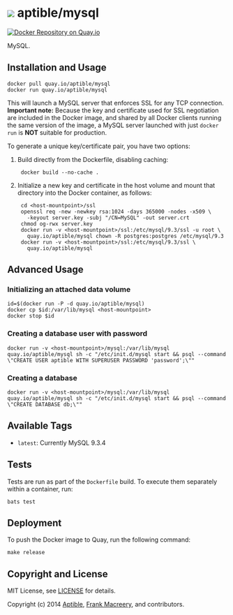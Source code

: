 # ![](https://gravatar.com/avatar/11d3bc4c3163e3d238d558d5c9d98efe?s=64) aptible/mysql
[![Docker Repository on Quay.io](https://quay.io/repository/aptible/mysql/status)](https://quay.io/repository/aptible/mysql)

MySQL.

## Installation and Usage

    docker pull quay.io/aptible/mysql
    docker run quay.io/aptible/mysql

This will launch a MySQL server that enforces SSL for any TCP connection. **Important note:** Because the key and certificate used for SSL negotiation are included in the Docker image, and shared by all Docker clients running the same version of the image, a MySQL server launched with just `docker run` is **NOT** suitable for production.

To generate a unique key/certificate pair, you have two options:

1. Build directly from the Dockerfile, disabling caching:

        docker build --no-cache .

2. Initialize a new key and certificate in the host volume and mount that directory into the Docker container, as follows:

        cd <host-mountpoint>/ssl
        openssl req -new -newkey rsa:1024 -days 365000 -nodes -x509 \
          -keyout server.key -subj "/CN=MySQL" -out server.crt
        chmod og-rwx server.key
        docker run -v <host-mountpoint>/ssl:/etc/mysql/9.3/ssl -u root \
          quay.io/aptible/mysql chown -R postgres:postgres /etc/mysql/9.3
        docker run -v <host-mountpoint>/ssl:/etc/mysql/9.3/ssl \
          quay.io/aptible/mysql

## Advanced Usage

### Initializing an attached data volume

    id=$(docker run -P -d quay.io/aptible/mysql)
    docker cp $id:/var/lib/mysql <host-mountpoint>
    docker stop $id

### Creating a database user with password

    docker run -v <host-mountpoint>/mysql:/var/lib/mysql quay.io/aptible/mysql sh -c "/etc/init.d/mysql start && psql --command \"CREATE USER aptible WITH SUPERUSER PASSWORD 'password';\""

### Creating a database

    docker run -v <host-mountpoint>/mysql:/var/lib/mysql quay.io/aptible/mysql sh -c "/etc/init.d/mysql start && psql --command \"CREATE DATABASE db;\""

## Available Tags

* `latest`: Currently MySQL 9.3.4

## Tests

Tests are run as part of the `Dockerfile` build. To execute them separately within a container, run:

    bats test

## Deployment

To push the Docker image to Quay, run the following command:

    make release

## Copyright and License

MIT License, see [LICENSE](LICENSE.md) for details.

Copyright (c) 2014 [Aptible](https://www.aptible.com), [Frank Macreery](https://github.com/fancyremarker), and contributors.
